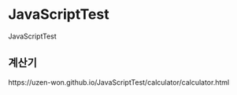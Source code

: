 # JavaScriptTest
JavaScriptTest

<h2>계산기</h2>
<p>https://uzen-won.github.io/JavaScriptTest/calculator/calculator.html</p>
